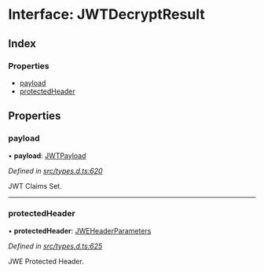 # Interface: JWTDecryptResult

## Index

### Properties

* [payload](_types_d_.jwtdecryptresult.md#payload)
* [protectedHeader](_types_d_.jwtdecryptresult.md#protectedheader)

## Properties

### payload

•  **payload**: [JWTPayload](_types_d_.jwtpayload.md)

*Defined in [src/types.d.ts:620](https://github.com/panva/jose/blob/v3.6.0/src/types.d.ts#L620)*

JWT Claims Set.

___

### protectedHeader

•  **protectedHeader**: [JWEHeaderParameters](_types_d_.jweheaderparameters.md)

*Defined in [src/types.d.ts:625](https://github.com/panva/jose/blob/v3.6.0/src/types.d.ts#L625)*

JWE Protected Header.
